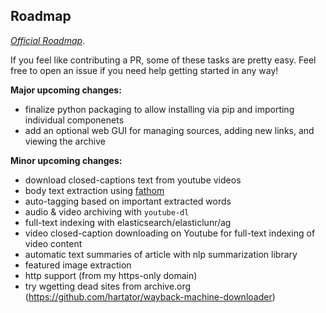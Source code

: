 ## Roadmap

[*Official Roadmap*](https://github.com/pirate/ArchiveBox/issues/120).

If you feel like contributing a PR, some of these tasks are pretty easy.  Feel free to open an issue if you need help getting started in any way!

**Major upcoming changes:**

 - finalize python packaging to allow installing via pip and importing individual componenets
 - add an optional web GUI for managing sources, adding new links, and viewing the archive

**Minor upcoming changes:**
 - download closed-captions text from youtube videos
 - body text extraction using [fathom](https://hacks.mozilla.org/2017/04/fathom-a-framework-for-understanding-web-pages/)
 - auto-tagging based on important extracted words
 - audio & video archiving with `youtube-dl`
 - full-text indexing with elasticsearch/elasticlunr/ag
 - video closed-caption downloading on Youtube for full-text indexing of video content
 - automatic text summaries of article with nlp summarization library
 - featured image extraction
 - http support (from my https-only domain)
 - try wgetting dead sites from archive.org (https://github.com/hartator/wayback-machine-downloader)